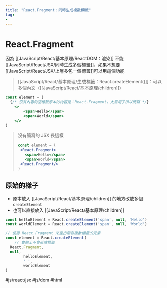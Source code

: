 ```yaml
---
title: "React.Fragment：同時生成複數標籤"
tag: 
- 
---
```

# React.Fragment
因為 [[JavaScript/React/基本原理/ReactDOM：渲染]] 不能[[JavaScript/React/JSX/同時生成多個標籤]]，如果不想要[[JavaScript/React/JSX/上層多包一個標籤]]可以用這個功能

>[[JavaScript/React/基本原理/生成標籤：React.createElement()]]：可以多個內文（[[JavaScript/React/基本原理/children]]）

```jsx
const element = (
  {/* 沒有內容的空標籤原本的內容是：React.Fragment，太常用了所以簡寫 */}
	<>
		<span>Hello</span>
		<span>World</span>
	</>
)
```
> 沒有簡寫的 JSX 長這樣
>```jsx
>const element = (
>  <React.Fragment>
>    <span>Hello</span>
>    <span>World</span>
>  <React.Fragment/>
>)
>```

## 原始的樣子
- 原本放入 [[JavaScript/React/基本原理/children]] 的地方改放多個 `createElement`
- 也可以直接放入 [[JavaScript/React/基本原理/children]]
```jsx
const helloElement = React.createElement('span', null, 'Hello')
const worldElement = React.createElement('span', null, 'World')

// 使用 React.Fragment 來產出帶有複數標籤的元素
const element = React.createElement(
	// 實際上不會形成標籤
  React.Fragment,
  null,
		helloElement,
		' ', 
		worldElement
)
```

#js/react/jsx #js/dom #html